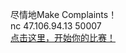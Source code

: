 尽情地Make Complaints！<br>nc 47.106.94.13 50007<br><a href="https://github.com/treebacker/ACTF/raw/master/complaint">点击这里，开始你的比赛！</a>